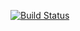 [![Build Status](https://app.travis-ci.com/PauloVieiraSousa/ponto-inteligente-api.svg?branch=main)](https://app.travis-ci.com/PauloVieiraSousa/ponto-inteligente-api)
